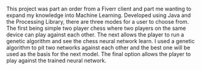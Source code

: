 This project was part an order from a Fiverr client and part me wanting to expand my knowledge into Machine Learning. Developed using Java and the Processing Library, there are three modes for a user to choose from. The first being simple two player chess where two players on the same device can play against each other. The next allows the player to run a genetic algorithm and see the chess neural network learn. I used a genetic algorithm to pit two networks against each other and the best one will be used as the basis for the next model. The final option allows the player to play against the trained neural network.
